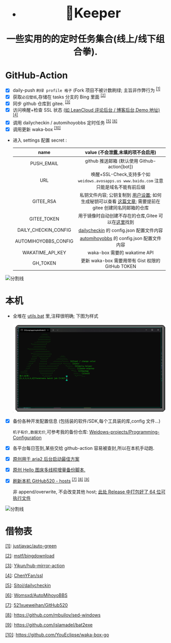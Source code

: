 <!--
 * @Author: Weidows
 * @Date: 2020-11-28 17:36:36
 * @LastEditors: Weidows
 * @LastEditTime: 2022-08-24 12:25:44
 * @FilePath: \Keeper\README.md
 * @Description:
-->

<h1 align="center">

- ## 🌈Keeper

一些实用的的定时任务集合(线上/线下组合拳).

</h1>

# GitHub-Action

- [x] daily-push `刷绿 profile 格子` (Fork 项目不被计数刷绿; 主旨非作弊行为 <sup id='cite_ref-1'>[\[1\]](#cite_note-1)</sup>
- [x] 获取`必应壁纸`,存储在 tasks 分支的 Bing 里面 <sup id='cite_ref-2'>[\[2\]](#cite_note-2)</sup>
- [x] 同步 github 仓库到 gitee. <sup id='cite_ref-3'>[\[3\]](#cite_note-3)</sup>
- [x] 访问唤醒+检查 SSL 状态 [(如 LeanCloud 评论后台 / 博客后台,Demo 地址)](https://weidows-projects.github.io/Keeper/) <sup id='cite_ref-4'>[\[4\]](#cite_note-4)</sup>
- [x] 调用 dailycheckin / automihoyobbs 定时任务 <sup id='cite_ref-5'>[\[5\]](#cite_note-5)</sup> <sup id='cite_ref-6'>[\[6\]](#cite_note-6)</sup>
- [x] 调用更新 waka-box <sup id='cite_ref-10'>[\[10\]](#cite_note-10)</sup>

- 进入 settings 配置 secret :

  |         name         |                                                                               value (不会泄露,未填的项不会启用)                                                                               |
  | :------------------: | :-------------------------------------------------------------------------------------------------------------------------------------------------------------------------------------------: |
  |      PUSH_EMAIL      |                                                                         github 推送邮箱 (默认使用 Github-action[bot])                                                                         |
  |         URL          |                                                   唤醒+SSL-Check,支持多个如 `weidows.avosapps.us www.baidu.com` 注意只能是域名不能有前后缀                                                    |
  |      GITEE_RSA       | 私钥文件内容; 公钥复制到 [用户设置](https://gitee.com/profile/sshkeys); 如何生成秘钥可以查看 [这篇文章](https://weidows.github.io/post/experience/SSH); 需要提前在 gitee 创建同名同邮箱的仓库 |
  |     GITEE_TOKEN      |                                            用于镜像时自动创建不存在的仓库,Gitee 可以在[这里](https://gitee.com/profile/personal_access_tokens)找到                                            |
  | DAILY_CHECKIN_CONFIG |                                                       [dailycheckin](https://github.com/Sitoi/dailycheckin) 的 config.json 配置文件内容                                                       |
  | AUTOMIHOYOBBS_CONFIG |                                                     [automihoyobbs](https://github.com/Womsxd/AutoMihoyoBBS) 的 config.json 配置文件内容                                                      |
  |   WAKATIME_API_KEY   |                                                                                 waka-box 需要的 wakatime API                                                                                  |
  |       GH_TOKEN       |                                                                       更新 waka-box 需要用带有 Gist 权限的 GitHub TOKEN                                                                       |

<a>![分割线](https://cdn.jsdelivr.net/gh/Weidows/Weidows/image/divider.png)</a>

# 本机

- 全堆在 [utils.bat](./utils.bat) 里,注释很明确; 下图为样式

  ![](image/README/1644490835674.png)

- [x] 备份各种开发配置信息 (包括装的软件/SDK,每个工具装的库,config 文件...)

  `机子有价,数据无价`,可参考我的备份仓库: [Weidows-projects/Programming-Configuration](https://github.com/Weidows-projects/Programming-Configuration)

- [x] 各平台每日签到,某些交给 github-action 容易被查封,所以在本机手动跑.
- [x] [原创用于 aria2 后台启动最佳方案](./scripts/aria2.bat)
- [x] [原创 Hello 图床多线程增量备份脚本.](./scripts/hello.py)
- [x] [刷新本机 GitHub520 - hosts](./scripts/GitHub520/) <sup id='cite_ref-7'>[\[7\]](#cite_note-7)</sup> <sup id='cite_ref-8'>[\[8\]](#cite_note-8)</sup> <sup id='cite_ref-9'>[\[9\]](#cite_note-9)</sup>

  非 append/overwrite, 不会改变其他 host; [此处 Release 中打包好了 64 位可执行文件](https://github.com/Weidows-projects/scoop-3rd/releases/tag/1.0.0)

<a>![分割线](https://cdn.jsdelivr.net/gh/Weidows/Weidows/image/divider.png)</a>

# 借物表

<a name='cite_note-1' href='#cite_ref-1'>[1]</a>: [justjavac/auto-green](https://github.com/justjavac/auto-green)

<a name='cite_note-2' href='#cite_ref-2'>[2]</a>: [mstf/bingdownload](https://gitee.com/mstf/bingdownload)

<a name='cite_note-3' href='#cite_ref-3'>[3]</a>: [Yikun/hub-mirror-action](https://github.com/Yikun/hub-mirror-action/)

<a name='cite_note-4' href='#cite_ref-4'>[4]</a>: [ChenYFan/ssl](https://github.com/ChenYFan/ssl)

<a name='cite_note-5' href='#cite_ref-5'>[5]</a>: [Sitoi/dailycheckin](https://github.com/Sitoi/dailycheckin)

<a name='cite_note-6' href='#cite_ref-6'>[6]</a>: [Womsxd/AutoMihoyoBBS](https://github.com/Womsxd/AutoMihoyoBBS)

<a name='cite_note-7' href='#cite_ref-7'>[7]</a>: [521xueweihan/GitHub520](https://github.com/521xueweihan/GitHub520)

<a name='cite_note-8' href='#cite_ref-8'>[8]</a>: https://github.com/mbuilov/sed-windows

<a name='cite_note-9' href='#cite_ref-9'>[9]</a>: https://github.com/islamadel/bat2exe

<a name='cite_note-10' href='#cite_ref-10'>[10]</a>: https://github.com/YouEclipse/waka-box-go
